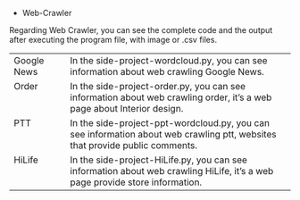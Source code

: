  -  Web-Crawler
<table>
    <p>Regarding Web Crawler, you can see the complete code and the output after executing the program file, with image or .csv files.</p>
  <tr>
    <td valign="top" width="20%">Google News</td>
    <td valign="top" width="80%">In the side-project-wordcloud.py, you can see information about web crawling Google News.</td>
  </tr>
  <tr>
    <td valign="top" width="20%">Order</td>
    <td valign="top" width="80%">In the side-project-order.py, you can see information about web crawling order, it’s a web page about Interior design.</td>
  </tr>
  <tr>
    <td valign="top" width="20%">PTT</td>
    <td valign="top" width="80%">In the side-project-ppt-wordcloud.py, you can see information about web crawling ptt, websites that provide public comments.</td>
  </tr>
  <tr>
    <td valign="top" width="20%">HiLife</td>
    <td valign="top" width="80%">In the side-project-HiLife.py, you can see information about web crawling HiLife, it’s a web page provide store information.</td>
  </tr>
</table>
